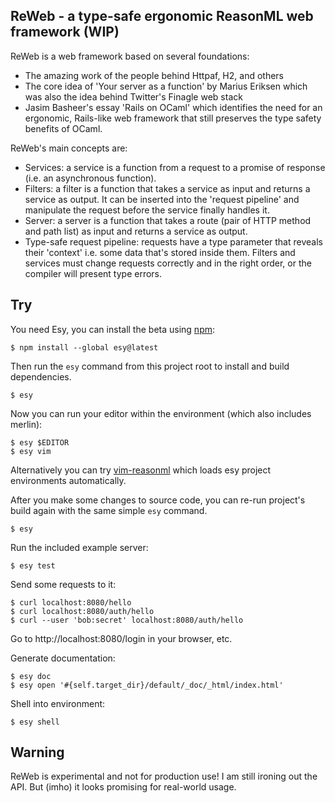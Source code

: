 ## ReWeb - a type-safe ergonomic ReasonML web framework (WIP)

ReWeb is a web framework based on several foundations:

- The amazing work of the people behind Httpaf, H2, and others
- The core idea of 'Your server as a function' by Marius Eriksen which
  was also the idea behind Twitter's Finagle web stack
- Jasim Basheer's essay 'Rails on OCaml' which identifies the need for an
  ergonomic, Rails-like web framework that still preserves the type
  safety benefits of OCaml.

ReWeb's main concepts are:

- Services: a service is a function from a request to a promise of
  response (i.e. an asynchronous function).
- Filters: a filter is a function that takes a service as input and
  returns a service as output. It can be inserted into the 'request
  pipeline' and manipulate the request before the service finally handles
  it.
- Server: a server is a function that takes a route (pair of HTTP method
  and path list) as input and returns a service as output.
- Type-safe request pipeline: requests have a type parameter that reveals
  their 'context' i.e. some data that's stored inside them. Filters and
  services must change requests correctly and in the right order, or the
  compiler will present type errors.

## Try

You need Esy, you can install the beta using [npm](https://npmjs.com):

    $ npm install --global esy@latest

Then run the `esy` command from this project root to install and build dependencies.

    $ esy

Now you can run your editor within the environment (which also includes merlin):

    $ esy $EDITOR
    $ esy vim

Alternatively you can try [vim-reasonml](https://github.com/jordwalke/vim-reasonml)
which loads esy project environments automatically.

After you make some changes to source code, you can re-run project's build
again with the same simple `esy` command.

    $ esy

Run the included example server:

    $ esy test

Send some requests to it:

    $ curl localhost:8080/hello
    $ curl localhost:8080/auth/hello
    $ curl --user 'bob:secret' localhost:8080/auth/hello

Go to http://localhost:8080/login in your browser, etc.

Generate documentation:

    $ esy doc
    $ esy open '#{self.target_dir}/default/_doc/_html/index.html'

Shell into environment:

    $ esy shell

## Warning

ReWeb is experimental and not for production use! I am still ironing out
the API. But (imho) it looks promising for real-world usage.
